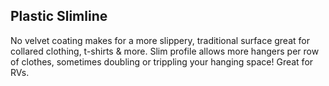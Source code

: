 ## Plastic Slimline 

No velvet coating makes for a more slippery, traditional surface great for collared clothing, t-shirts & more. Slim profile allows more hangers per row of clothes, sometimes doubling or trippling your hanging space! Great for RVs. 

